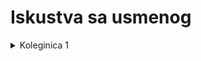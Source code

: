 # Iskustva sa usmenog

<details>
  <summary> Koleginica 1 </summary><br>

### Cesta pitanja

  - normalnih formi koje nisu radjene na vezbama
    - kada ide pitanje iz ovoga, treba navesti i primer relacije koja narusava tu nf a sve prethodne zadovoljava 
  - viseznacnih zavisnosti
  - zavisnosti spoja
  - prevodjenje kod ISE (recimo preko jedne tabele)
  - prevodjenje kategorizacije
  - n-arnih poveznika nekad

### Preko 60 poena

Ako imas preko 60 poena, pita ono sa kraja (poslednje dve prezentacije, predavanja), pogotovo **konceptualno projektovanje**.
  - tipa, konceptualno projektovanje transakcionih programa i aplikacija IS
  - koje osobine ima MP prilikom konceptualnog projektovanja
    
### Sinteza & dekompozicija

  - Takodje idu pitanja iz sinteze:
    - obavezno formiranje kanonickog pokrivaca 
    - kako se obezbedjuje ekvivalentnost sa polaznim skupom FZ
    - a nekada i cela sinteza od formiranja kanonickog pokrivaca pa do kraja
  - A i dekompozicije:
    -  sve 
    -  kako biramo FZ po kojoj cemo dekomponovati (kriterijumi sa prezentacije, ne oni sa vezbi, jer se malo razlikiju) 
  
### Dokazi

  -  teorema o spojivosti bez gubitaka
  -  dokazi kod normalnih formi
    - odnose izmedju normalnih formi
    - alternativni uslovi normalnih formi 
 
<br></details>
